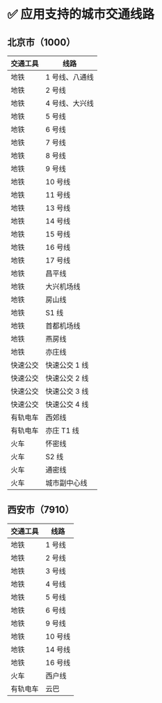 # ✅ 应用支持的城市交通线路

## 北京市（1000）

| 交通工具 | 线路           |
| -------- | -------------- |
| 地铁     | 1 号线、八通线 |
| 地铁     | 2 号线         |
| 地铁     | 4 号线、大兴线 |
| 地铁     | 5 号线         |
| 地铁     | 6 号线         |
| 地铁     | 7 号线         |
| 地铁     | 8 号线         |
| 地铁     | 9 号线         |
| 地铁     | 10 号线        |
| 地铁     | 11 号线        |
| 地铁     | 13 号线        |
| 地铁     | 14 号线        |
| 地铁     | 15 号线        |
| 地铁     | 16 号线        |
| 地铁     | 17 号线        |
| 地铁     | 昌平线         |
| 地铁     | 大兴机场线     |
| 地铁     | 房山线         |
| 地铁     | S1 线          |
| 地铁     | 首都机场线     |
| 地铁     | 燕房线         |
| 地铁     | 亦庄线         |
| 快速公交 | 快速公交 1 线  |
| 快速公交 | 快速公交 2 线  |
| 快速公交 | 快速公交 3 线  |
| 快速公交 | 快速公交 4 线  |
| 有轨电车 | 西郊线         |
| 有轨电车 | 亦庄 T1 线     |
| 火车     | 怀密线         |
| 火车     | S2 线          |
| 火车     | 通密线         |
| 火车     | 城市副中心线   |

## 西安市（7910）

| 交通工具 | 线路    |
| -------- | ------- |
| 地铁     | 1 号线  |
| 地铁     | 2 号线  |
| 地铁     | 3 号线  |
| 地铁     | 4 号线  |
| 地铁     | 5 号线  |
| 地铁     | 6 号线  |
| 地铁     | 9 号线  |
| 地铁     | 10 号线 |
| 地铁     | 14 号线 |
| 地铁     | 16 号线 |
| 火车     | 西户线  |
| 有轨电车 | 云巴    |
